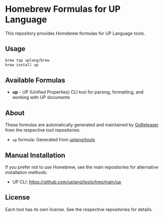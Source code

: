 # Homebrew Formulas for UP Language

This repository provides Homebrew formulas for UP Language tools.

## Usage

```bash
brew tap uplang/brew
brew install up
```

## Available Formulas

- **up** - UP (Unified Properties) CLI tool for parsing, formatting, and working with UP documents

## About

These formulas are automatically generated and maintained by [GoReleaser](https://goreleaser.com/) from the respective tool repositories:

- `up` formula: Generated from [uplang/tools](https://github.com/uplang/tools)

## Manual Installation

If you prefer not to use Homebrew, see the main repositories for alternative installation methods:

- UP CLI: https://github.com/uplang/tools/tree/main/up

## License

Each tool has its own license. See the respective repositories for details.

